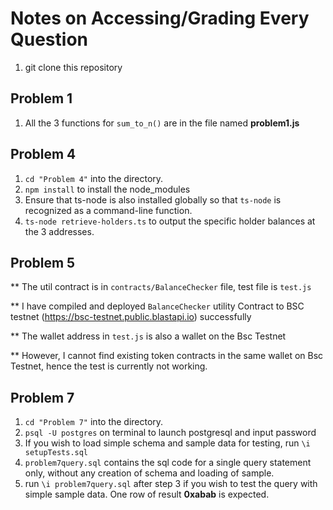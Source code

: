 # Notes on Accessing/Grading Every Question

1. git clone this repository

## Problem 1

1. All the 3 functions for `sum_to_n()` are in the file named **problem1.js**

## Problem 4

1. `cd "Problem 4"` into the directory.
2. `npm install` to install the node_modules
3. Ensure that ts-node is also installed globally so that `ts-node` is recognized as a command-line function.
4. `ts-node retrieve-holders.ts` to output the specific holder balances at the 3 addresses.

## Problem 5

\*\* The util contract is in `contracts/BalanceChecker` file, test file is `test.js`

\*\* I have compiled and deployed `BalanceChecker` utility Contract to BSC testnet (https://bsc-testnet.public.blastapi.io) successfully

\*\* The wallet address in `test.js` is also a wallet on the Bsc Testnet

\*\* However, I cannot find existing token contracts in the same wallet on Bsc Testnet, hence the test is currently not working.

## Problem 7

1. `cd "Problem 7"` into the directory.
2. `psql -U postgres` on terminal to launch postgresql and input password
3. If you wish to load simple schema and sample data for testing, run `\i setupTests.sql`
4. `problem7query.sql` contains the sql code for a single query statement only, without any creation of schema and loading of sample.
5. run `\i problem7query.sql` after step 3 if you wish to test the query with simple sample data. One row of result **0xabab** is expected.
